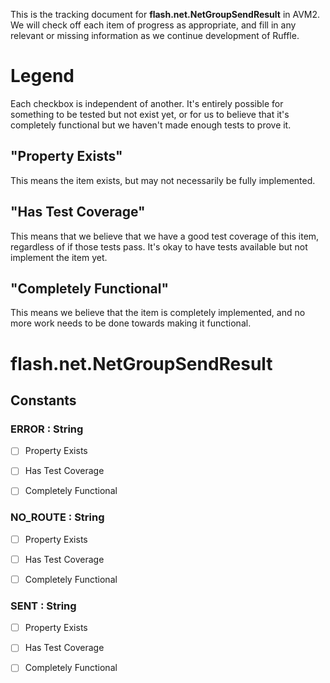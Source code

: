 This is the tracking document for **flash.net.NetGroupSendResult** in AVM2. We will check off each item of progress as appropriate, and fill in any relevant or missing information as we continue development of Ruffle.
# Legend

Each checkbox is independent of another. It's entirely possible for something to be tested but not exist yet, or for us to believe that it's completely functional but we haven't made enough tests to prove it.
## "Property Exists"

This means the item exists, but may not necessarily be fully implemented.
## "Has Test Coverage"

This means that we believe that we have a good test coverage of this item, regardless of if those tests pass. It's okay to have tests available but not implement the item yet.
## "Completely Functional"

This means we believe that the item is completely implemented, and no more work needs to be done towards making it functional.
# flash.net.NetGroupSendResult
## Constants
### ERROR : String

* [ ] Property Exists

* [ ] Has Test Coverage

* [ ] Completely Functional


### NO_ROUTE : String

* [ ] Property Exists

* [ ] Has Test Coverage

* [ ] Completely Functional


### SENT : String

* [ ] Property Exists

* [ ] Has Test Coverage

* [ ] Completely Functional